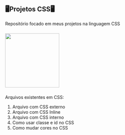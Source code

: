 ## 🖥️Projetos CSS🖥️

Repositório focado em meus projetos na linguagem CSS

###

<img align="center" height="175" src="https://meneguite.com/2017/10/01/golang-desbravando-uma-linguagem-de-programacao-parte-1/001.gif" />

###

Arquivos existentes em CSS:

1. Arquivo com CSS externo
2. Arquivo com CSS Inline
3. Arquivo com CSS interno
4. Como usar classe e id no CSS
5. Como mudar cores no CSS


   

